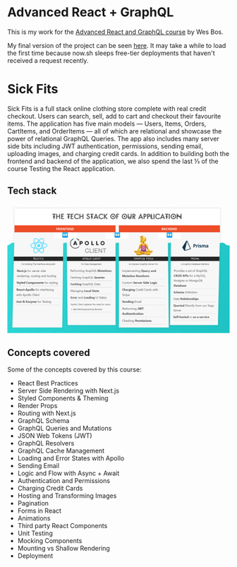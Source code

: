 # Advanced React + GraphQL

This is my work for the [Advanced React and GraphQL course](https://advancedreact.com/) by Wes Bos.

My final version of the project can be seen [here](https://sickfits-frontend.now.sh). It may take a while to load the first time because now.sh sleeps free-tier deployments that haven't received a request recently.

# Sick Fits

Sick Fits is a full stack online clothing store complete with real credit checkout. Users can search, sell, add to cart and checkout their favourite items. The application has five main models — Users, Items, Orders, CartItems, and OrderItems — all of which are relational and showcase the power of relational GraphQL Queries. The app also includes many server side bits including JWT authentication, permissions, sending email, uploading images, and charging credit cards. In addition to building both the frontend and backend of the application, we also spend the last ⅓ of the course Testing the React application.

## Tech stack

![The tech stack of sick fits](images/tech-stack.png "The tech stack of sick fits")

## Concepts covered

Some of the concepts covered by this course:

- React Best Practices
- Server Side Rendering with Next.js
- Styled Components & Theming
- Render Props
- Routing with Next.js
- GraphQL Schema
- GraphQL Queries and Mutations
- JSON Web Tokens (JWT)
- GraphQL Resolvers
- GraphQL Cache Management
- Loading and Error States with Apollo
- Sending Email
- Logic and Flow with Async + Await
- Authentication and Permissions
- Charging Credit Cards
- Hosting and Transforming Images
- Pagination
- Forms in React
- Animations
- Third party React Components
- Unit Testing
- Mocking Components
- Mounting vs Shallow Rendering
- Deployment
